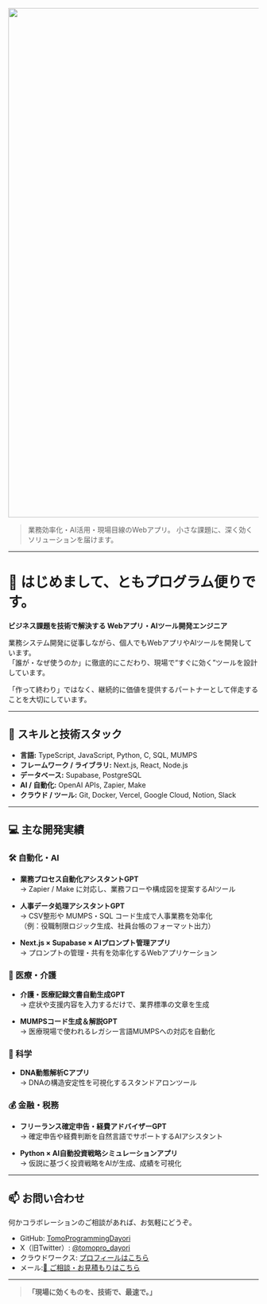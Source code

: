 <p align="center">
  <img width="1536" height="1024" alt="ともプログラム便り ビジネス課題を技術で解決する Webアプリ・AI開発エンジニア" src="https://github.com/user-attachments/assets/38d5b643-c413-430c-89ac-64fdec4c1ea0" />
</p>

> 業務効率化・AI活用・現場目線のWebアプリ。
> 小さな課題に、深く効くソリューションを届けます。

---

# 👋 はじめまして、ともプログラム便りです。

**ビジネス課題を技術で解決する Webアプリ・AIツール開発エンジニア**

業務システム開発に従事しながら、個人でもWebアプリやAIツールを開発しています。  
「誰が・なぜ使うのか」に徹底的にこだわり、現場で“すぐに効く”ツールを設計しています。

「作って終わり」ではなく、継続的に価値を提供するパートナーとして伴走することを大切にしています。

---

## 🔧 スキルと技術スタック

- **言語:** TypeScript, JavaScript, Python, C, SQL, MUMPS  
- **フレームワーク / ライブラリ:** Next.js, React, Node.js  
- **データベース:** Supabase, PostgreSQL  
- **AI / 自動化:** OpenAI APIs, Zapier, Make  
- **クラウド / ツール:** Git, Docker, Vercel, Google Cloud, Notion, Slack

---

## 💻 主な開発実績

### 🛠 自動化・AI

- **業務プロセス自動化アシスタントGPT**  
  → Zapier / Make に対応し、業務フローや構成図を提案するAIツール

- **人事データ処理アシスタントGPT**  
  → CSV整形や MUMPS・SQL コード生成で人事業務を効率化  
  （例：役職制限ロジック生成、社員台帳のフォーマット出力）

- **Next.js × Supabase × AIプロンプト管理アプリ**  
  → プロンプトの管理・共有を効率化するWebアプリケーション

### 🏥 医療・介護

- **介護・医療記録文書自動生成GPT**  
  → 症状や支援内容を入力するだけで、業界標準の文章を生成

- **MUMPSコード生成＆解説GPT**  
  → 医療現場で使われるレガシー言語MUMPSへの対応を自動化

### 🔬 科学

- **DNA動態解析Cアプリ**  
  → DNAの構造安定性を可視化するスタンドアロンツール

### 💰 金融・税務

- **フリーランス確定申告・経費アドバイザーGPT**  
  → 確定申告や経費判断を自然言語でサポートするAIアシスタント

- **Python × AI自動投資戦略シミュレーションアプリ**  
  → 仮説に基づく投資戦略をAIが生成、成績を可視化

---

## 📫 お問い合わせ

何かコラボレーションのご相談があれば、お気軽にどうぞ。

- GitHub: [TomoProgrammingDayori](https://github.com/TomoProgrammingDayori)  
- X（旧Twitter）: [@tomopro_dayori](https://x.com/tomopro_dayori)  
- クラウドワークス: [プロフィールはこちら](https://crowdworks.jp/public/employees/6067887)
- メール:[📩 ご相談・お見積もりはこちら](mailto:realmadrid71214591@gmail.com)


---

> **「現場に効くものを、技術で、最速で。」**
